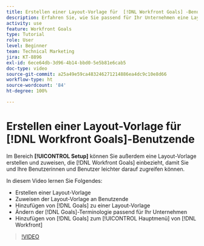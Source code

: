 ```yaml
---
title: Erstellen einer Layout-Vorlage für  [!DNL Workfront Goals] -Benutzende
description: Erfahren Sie, wie Sie passend für Ihr Unternehmen eine Layout-Vorlage mit  [!DNL Workfront Goals], assign the layout template to users, and change [!DNL Goals] -Terminologie erstellen.
activity: use
feature: Workfront Goals
type: Tutorial
role: User
level: Beginner
team: Technical Marketing
jira: KT-8896
exl-id: 6ece64db-3d96-4b14-bbd0-5e5b81e6cab5
doc-type: video
source-git-commit: a25a49e59ca483246271214886ea4dc9c10e8d66
workflow-type: ht
source-wordcount: '84'
ht-degree: 100%

---
```


# Erstellen einer Layout-Vorlage für [!DNL Workfront Goals]-Benutzende

Im Bereich **[!UICONTROL Setup]** können Sie außerdem eine Layout-Vorlage erstellen und zuweisen, die [!DNL Workfront Goals] einbezieht, damit Sie und Ihre Benutzerinnen und Benutzer leichter darauf zugreifen können.

In diesem Video lernen Sie Folgendes:

* Erstellen einer Layout-Vorlage
* Zuweisen der Layout-Vorlage an Benutzende
* Hinzufügen von [!DNL Goals] zu einer Layout-Vorlage
* Ändern der [!DNL Goals]-Terminologie passend für Ihr Unternehmen
* Hinzufügen von [!DNL Goals] zum [!UICONTROL Hauptmenü] von [!DNL Workfront]

>[!VIDEO](https://video.tv.adobe.com/v/335190/?quality=12&learn=on)

<!--
Learn more graphic
-->
